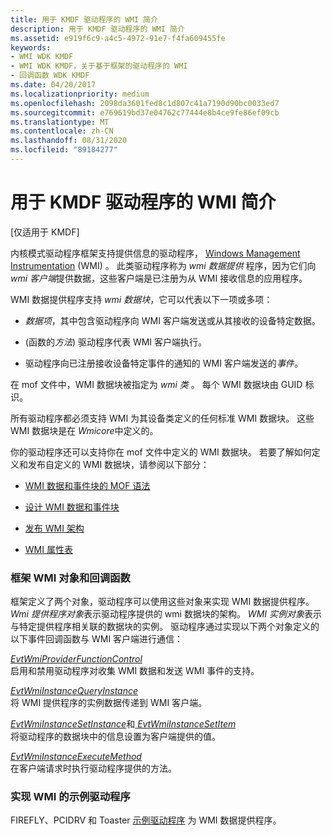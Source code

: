 ```yaml
---
title: 用于 KMDF 驱动程序的 WMI 简介
description: 用于 KMDF 驱动程序的 WMI 简介
ms.assetid: e919f6c9-a4c5-4972-91e7-f4fa609455fe
keywords:
- WMI WDK KMDF
- WMI WDK KMDF，关于基于框架的驱动程序的 WMI
- 回调函数 WDK KMDF
ms.date: 04/20/2017
ms.localizationpriority: medium
ms.openlocfilehash: 2098da3601fed8c1d807c41a7190d90bc0033ed7
ms.sourcegitcommit: e769619bd37e04762c77444e8b4ce9fe86ef09cb
ms.translationtype: MT
ms.contentlocale: zh-CN
ms.lasthandoff: 08/31/2020
ms.locfileid: "89184277"
---
```

# <a name="introduction-to-wmi-for-kmdf-drivers"></a>用于 KMDF 驱动程序的 WMI 简介


\[仅适用于 KMDF\]

内核模式驱动程序框架支持提供信息的驱动程序， [Windows Management Instrumentation](../kernel/introduction-to-wmi.md) (WMI) 。 此类驱动程序称为 *wmi 数据提供* 程序，因为它们向 *wmi 客户端*提供数据，这些客户端是已注册为从 WMI 接收信息的应用程序。

WMI 数据提供程序支持 *wmi 数据块*，它可以代表以下一项或多项：

-   *数据项*，其中包含驱动程序向 WMI 客户端发送或从其接收的设备特定数据。

-    (函数的*方法*) 驱动程序代表 WMI 客户端执行。

-   驱动程序向已注册接收设备特定事件的通知的 WMI 客户端发送的*事件*。

在 mof 文件中，WMI 数据块被指定为 *wmi 类* 。 每个 WMI 数据块由 GUID 标识。

所有驱动程序都必须支持 WMI 为其设备类定义的任何标准 WMI 数据块。 这些 WMI 数据块是在 *Wmicore*中定义的。

你的驱动程序还可以支持你在 mof 文件中定义的 WMI 数据块。 若要了解如何定义和发布自定义的 WMI 数据块，请参阅以下部分：

-   [WMI 数据和事件块的 MOF 语法](../kernel/mof-syntax-for-wmi-data-and-event-blocks.md)

-   [设计 WMI 数据和事件块](../kernel/designing-wmi-data-and-event-blocks.md)

-   [发布 WMI 架构](../kernel/publishing-a-wmi-schema.md)

-   [WMI 属性表](../kernel/wmi-property-sheets.md)

### <a name="framework-wmi-objects-and-callback-functions"></a>框架 WMI 对象和回调函数

框架定义了两个对象，驱动程序可以使用这些对象来实现 WMI 数据提供程序。 *Wmi 提供程序对象*表示驱动程序提供的 wmi 数据块的架构。 *WMI 实例对象*表示与特定提供程序相关联的数据块的实例。 驱动程序通过实现以下两个对象定义的以下事件回调函数与 WMI 客户端进行通信：

<a href="" id="evtwmiproviderfunctioncontrol"></a>[*EvtWmiProviderFunctionControl*](/windows-hardware/drivers/ddi/wdfwmi/nc-wdfwmi-evt_wdf_wmi_provider_function_control)  
启用和禁用驱动程序对收集 WMI 数据和发送 WMI 事件的支持。

<a href="" id="evtwmiinstancequeryinstance"></a>[*EvtWmiInstanceQueryInstance*](/windows-hardware/drivers/ddi/wdfwmi/nc-wdfwmi-evt_wdf_wmi_instance_query_instance)  
将 WMI 提供程序的实例数据传递到 WMI 客户端。

<a href="" id="evtwmiinstancesetinstance-and-evtwmiinstancesetitem"></a>[*EvtWmiInstanceSetInstance*](/windows-hardware/drivers/ddi/wdfwmi/nc-wdfwmi-evt_wdf_wmi_instance_set_instance)和[ *EvtWmiInstanceSetItem*](/windows-hardware/drivers/ddi/wdfwmi/nc-wdfwmi-evt_wdf_wmi_instance_set_item)  
将驱动程序的数据块中的信息设置为客户端提供的值。

<a href="" id="evtwmiinstanceexecutemethod"></a>[*EvtWmiInstanceExecuteMethod*](/windows-hardware/drivers/ddi/wdfwmi/nc-wdfwmi-evt_wdf_wmi_instance_execute_method)  
在客户端请求时执行驱动程序提供的方法。

### <a name="sample-drivers-that-implement-wmi"></a>实现 WMI 的示例驱动程序

FIREFLY、PCIDRV 和 Toaster [示例驱动程序](sample-kmdf-drivers.md) 为 WMI 数据提供程序。

 


